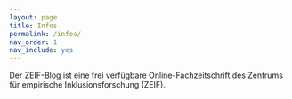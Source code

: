```yaml
---
layout: page
title: Infos
permalink: /infos/
nav_order: 1
nav_include: yes
---
```


Der ZEIF-Blog ist eine frei verfügbare Online-Fachzeitschrift des Zentrums für empirische Inklusionsforschung (ZEIF). 
